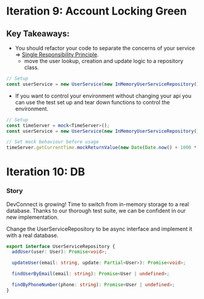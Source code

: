 # Iteration 9: Account Locking Green

## Key Takeaways:

- You should refactor your code to separate the concerns of your service => [Single Responsibility Principle](https://en.wikipedia.org/wiki/Single-responsibility_principle).
  - move the user lookup, creation and update logic to a repository class.

```typescript
// Setup
const userService = new UserService(new InMemoryUserServiceRepository(), ...);
```

- If you want to control your environment without changing your api you can use the test set up and tear down functions to control the environment.

```typescript
// Setup
const timeServer = mock<TimeServer>();
const userService = new UserService(new InMemoryUserServiceRepository(), timeServer, logger);

// Set mock behaviour before usage
timeServer.getCurrentTime.mockReturnValue(new Date(Date.now() + 1000 * 60 * 6));
```

# Iteration 10: DB

### Story

DevConnect is growing! Time to switch from in-memory storage to a real database.
Thanks to our thorough test suite, we can be confident in our new implementation.

Change the UserServiceRepository to be async interface and implement it with a real database.

```typescript
export interface UserServiceRepository {
  addUser(user: User): Promise<void>;

  updateUser(email: string, update: Partial<User>): Promise<void>;

  findUserByEmail(email: string): Promise<User | undefined>;

  findByPhoneNumber(phone: string): Promise<User | undefined>;
}
```
